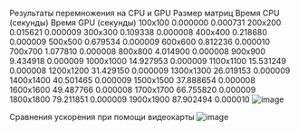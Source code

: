 Результаты перемножения на CPU и GPU
Размер матриц	Время CPU (секунды)	Время GPU (секунды)
100x100	0.000000	0.000731
200x200	0.015621	0.000009
300x300	0.109338	0.000008
400x400	0.218680	0.000009
500x500	0.679534	0.000009
600x600	0.812236	0.000010
700x700	1.077810	0.000008
800x800	4.014900	0.000008
900x900	9.434918	0.000009
1000x1000	14.927953	0.000009
1100x1100	15.531249	0.000008
1200x1200	31.429150	0.000009
1300x1300	26.019153	0.000009
1400x1400	40.501465	0.000009
1500x1500	37.888654	0.000008
1600x1600	49.487766	0.000008
1700x1700	66.755820	0.000009
1800x1800	79.211851	0.000009
1900x1900	87.902494	0.000010
![image](https://github.com/user-attachments/assets/03bd0cac-7feb-4954-a6e9-3377eee25025)

Сравнения ускорения при помощи видеокарты
![image](https://github.com/user-attachments/assets/4d3e8b6c-30da-4a3c-8a42-55a491e4aa28)
